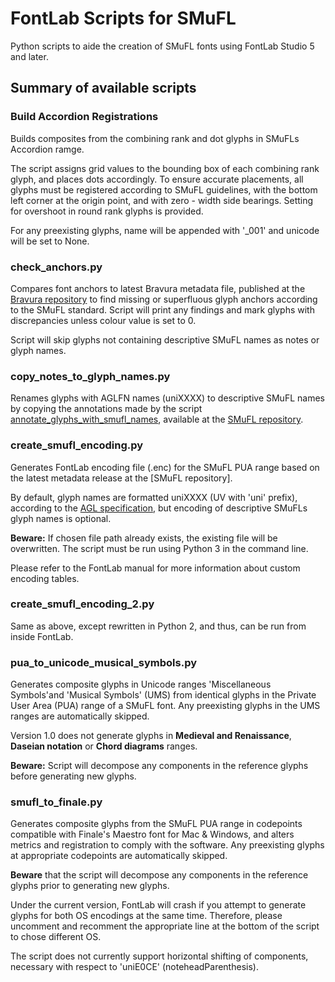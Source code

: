 # FontLab Scripts for SMuFL
Python scripts to aide the creation of SMuFL fonts using FontLab Studio 5 and later.

## Summary of available scripts
### Build Accordion Registrations
Builds composites from the combining rank and dot glyphs in SMuFLs Accordion ramge.

The script assigns grid values to the bounding box of each combining rank glyph, and places dots accordingly. To ensure accurate placements, all glyphs must be registered according to SMuFL guidelines, with the bottom left corner at the origin point, and with zero - width side bearings. Setting for overshoot in round rank glyphs is provided.

For any preexisting glyphs, name will be appended with '_001' and unicode will be set to None.

### check_anchors.py
Compares font anchors to latest Bravura metadata file, published at the [Bravura repository](https://github.com/steinbergmedia/bravura) to find missing or superfluous glyph anchors according to the SMuFL standard. Script will print any findings and mark glyphs with discrepancies unless colour value is set to 0.

Script will skip glyphs not containing descriptive SMuFL names as notes or glyph names.

### copy_notes_to_glyph_names.py
Renames glyphs with AGLFN names (uniXXXX) to descriptive SMuFL names by copying the annotations made by the script [annotate_glyphs_with_smufl_names](https://github.com/w3c/smufl/blob/gh-pages/scripts/fontlab/annotate_glyphs_with_smufl_names.py), available at the [SMuFL repository](https://github.com/w3c/smufl).

### create_smufl_encoding.py
Generates FontLab encoding file (.enc) for the SMuFL PUA range based on the latest metadata release at the [SMuFL repository].

By default, glyph names are formatted uniXXXX (UV with 'uni' prefix), according to the [AGL specification](https://github.com/adobe-type-tools/agl-specification), but encoding of descriptive SMuFLs glyph names is optional.

**Beware:** If chosen file path already exists, the existing file will be overwritten. The script must be run using Python 3 in the command line. 

Please refer to the FontLab manual for more information about custom encoding tables.

### create_smufl_encoding_2.py
Same as above, except rewritten in Python 2, and thus, can be run from inside FontLab.

### pua_to_unicode_musical_symbols.py
Generates composite glyphs in Unicode ranges 'Miscellaneous Symbols'and 'Musical Symbols' (UMS) from identical glyphs in the Private User Area (PUA) range of a SMuFL font. Any preexisting glyphs in the UMS ranges are automatically skipped.

Version 1.0 does not generate glyphs in **Medieval and Renaissance**, **Daseian notation** or **Chord diagrams** ranges.

**Beware:** Script will decompose any components in the reference glyphs before generating new glyphs.

### smufl_to_finale.py
Generates composite glyphs from the SMuFL PUA range in codepoints compatible with Finale's Maestro font for Mac & Windows, and alters
metrics and registration to comply with the software. Any preexisting glyphs at appropriate codepoints are automatically skipped.

**Beware** that the script will decompose any components in the reference glyphs prior to generating new glyphs.

Under the current version, FontLab will crash if you attempt to generate glyphs for both OS encodings at the same time. Therefore, please uncomment and recomment the appropriate line at the bottom of the script to chose different OS.

The script does not currently support horizontal shifting of components, necessary with respect to 'uniE0CE' (noteheadParenthesis).
